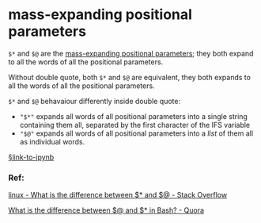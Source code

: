 # mass-expanding positional parameters

`$*` and `$@` are the [mass-expanding positional parameters](https://web.archive.org/web/20230403055152/https://wiki.bash-hackers.org/scripting/posparams#mass_usage); they both expand to all the words of all the positional parameters.

Without double quote, both `$*` and `$@` are equivalent, they both expands to all the words of all the positional parameters.

`$*` and `$@` behavaiour differently inside double quote: 

- `"$*"` expands all words of all positional parameters into a single string containing them all, separated by the first character of the IFS variable
- `"$@"` expands all words of all positional parameters into a *list* of them all as individual words.

[§link-to-ipynb](./ipynb--special-paramerter-for-positional-para/README.ipynb)

### Ref:

[linux - What is the difference between $* and $​@ - Stack Overflow](https://stackoverflow.com/questions/22589032/what-is-the-difference-between-and) 

[What is the difference between $@ and $* in Bash? - Quora](https://www.quora.com/What-is-the-difference-between-and-in-Bash-1#:~:text=%E2%80%9C%24%40%E2%80%9D%20expands%20to%20a%20string,to%20a%20string%20per%20word.) 
